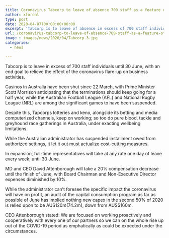```yaml
---
title: Coronavirus Tabcorp to leave of absence 700 staff as a feature of cost cutting
author: xforeal 
type: post
date: 2020-04-07T00:00:00+00:00
excerpt: 'Tabcorp is to leave of absence in excess of 700 staff individuals until 30 June, with an end goal to relieve the effect of the coronavirus flare-up on business operations '
url: /coronavirus-tabcorp-to-leave-of-absence-700-staff-as-a-feature-of-cost-cutting/
image : images/news/2020/04/Tabcorp-3.jpg
categories:
  - news

---
```

Tabcorp is to leave in excess of 700 staff individuals until 30 June, with an end goal to relieve the effect of the coronavirus flare-up on business activities. 

Casinos in Australia have been shut since 22 March, with Prime Minister Scott Morrison anticipating that the terminations should keep going for a half year, while the Australian Football League (AFL) and National Rugby League (NRL) are among the significant games to have been suspended. 

Despite this, Tapcorps lotteries and keno, alongside its betting and media computerized channels, keep on working; so too do pure blood, tackle and greyhound race gatherings in Australia, under exacting wellbeing limitations. 

While the Australian administrator has suspended installment owed from authorized settings, it let it out must actualize cost-cutting measures. 

In expansion, full-time representatives will take at any rate one day of leave every week, until 30 June. 

MD and CEO David Attenborough will take a 20&percnt; compensation decrease until the finish of June, with Board Chairman and Non-Executive Director expenses diminished by 10&percnt;. 

While the administrator can&#8217;t foresee the specific impact the coronavirus will have on profit, an audit of the capital consumption program as far as possible of June has implied nothing new capex in the second 50% of 2020 is relied upon to be AUS$120m ($74.2m), down from AUS$160m. 

CEO Attenborough stated: We are focused on working proactively and cooperatively with every one of our partners so we can on the whole rise up out of the COVID-19 period as emphatically as could be expected under the circumstances.